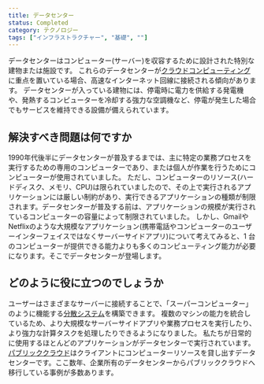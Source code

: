 ```yaml
---
title: データセンター
status: Completed
category: テクノロジー
tags: ["インフラストラクチャー", "基礎", ""]
---
```


データセンターはコンピューター(サーバー)を収容するために設計された特別な建物または施設です。
これらのデータセンターが[クラウドコンピューティング](/ja/cloud-computing/)に重点を置いている場合、高速なインターネット回線に接続される傾向があります。
データセンターが入っている建物には、停電時に電力を供給する発電機や、発熱するコンピューターを冷却する強力な空調機など、停電が発生した場合でもサービスを維持できる設備が備えられています。

## 解決すべき問題は何ですか

1990年代後半にデータセンターが普及するまでは、主に特定の業務プロセスを実行するための専用のコンピューターであり、または個人が作業を行うためにコンピューターが使用されていました。
ただし、コンピューターのリソース(ハードディスク、メモリ、CPU)は限られていましたので、その上で実行されるアプリケーションには厳しい制約があり、実行できるアプリケーションの種類が制限されます。データセンターが普及する前は、アプリケーションの規模が実行されているコンピューターの容量によって制限されていました。
しかし、GmailやNetflixのような大規模なアプリケーション(携帯電話やコンピューターのユーザーインターフェイスではなくサーバーサイドアプリ)について考えてみると、1 台のコンピューターが提供できる能力よりも多くのコンピューティング能力が必要になります。そこでデータセンターが登場します。

## どのように役に立つのでしょうか

ユーザーはさまざまなサーバーに接続することで、「スーパーコンピューター」のように機能する[分散システム](en/distributed-systems/)を構築できます。
複数のマシンの能力を統合しているため、より大規模なサーバーサイドアプリや業務プロセスを実行したり、より強力な計算タスクを処理したりできるようになりました。
私たちが日常的に使用するほとんどのアプリケーションがデータセンターで実行されています。
[パブリッククラウド](ja/cloud-computing/)はクライアントにコンピューターリソースを貸し出すデータセンターです。ここ数年、企業所有のデータセンターからパブリッククラウドへ移行している事例が多数あります。
